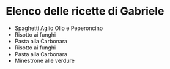 # Elenco delle ricette di Gabriele

* Spaghetti Aglio Olio e Peperoncino
* Risotto ai funghi
* Pasta alla Carbonara
* Risotto ai funghi
* Pasta alla Carbonara
* Minestrone alle verdure
